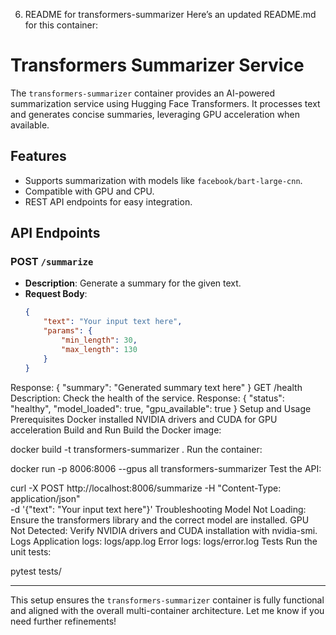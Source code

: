 6. README for transformers-summarizer
Here’s an updated README.md for this container:

# Transformers Summarizer Service

The `transformers-summarizer` container provides an AI-powered summarization service using Hugging Face Transformers. It processes text and generates concise summaries, leveraging GPU acceleration when available.

## Features
- Supports summarization with models like `facebook/bart-large-cnn`.
- Compatible with GPU and CPU.
- REST API endpoints for easy integration.

## API Endpoints
### POST `/summarize`
- **Description**: Generate a summary for the given text.
- **Request Body**:
  ```json
  {
      "text": "Your input text here",
      "params": {
          "min_length": 30,
          "max_length": 130
      }
  }
Response:
{
    "summary": "Generated summary text here"
}
GET /health
Description: Check the health of the service.
Response:
{
    "status": "healthy",
    "model_loaded": true,
    "gpu_available": true
}
Setup and Usage
Prerequisites
Docker installed
NVIDIA drivers and CUDA for GPU acceleration
Build and Run
Build the Docker image:

docker build -t transformers-summarizer .
Run the container:

docker run -p 8006:8006 --gpus all transformers-summarizer
Test the API:

curl -X POST http://localhost:8006/summarize -H "Content-Type: application/json" \
     -d '{"text": "Your input text here"}'
Troubleshooting
Model Not Loading: Ensure the transformers library and the correct model are installed.
GPU Not Detected: Verify NVIDIA drivers and CUDA installation with nvidia-smi.
Logs
Application logs: logs/app.log
Error logs: logs/error.log
Tests
Run the unit tests:

pytest tests/

---

This setup ensures the `transformers-summarizer` container is fully functional and aligned with the overall multi-container architecture. Let me know if you need further refinements!